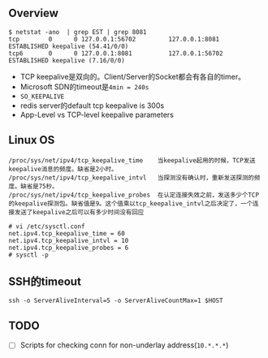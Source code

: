 
## Overview

```text
$ netstat -ano  | grep EST | grep 8081 
tcp        0      0 127.0.0.1:56702         127.0.0.1:8081          ESTABLISHED keepalive (54.41/0/0)
tcp6       0      0 127.0.0.1:8081          127.0.0.1:56702         ESTABLISHED keepalive (7.16/0/0)
```

- TCP keepalive是双向的。Client/Server的Socket都会有各自的timer。
- Microsoft SDN的timeout是`4min = 240s`
- `SO_KEEPALIVE`
- redis server的default tcp keepalive is 300s
- App-Level vs TCP-level keepalive parameters

## Linux OS

```text
/proc/sys/net/ipv4/tcp_keepalive_time    当keepalive起用的时候，TCP发送keepalive消息的频度。缺省是2小时。
/proc/sys/net/ipv4/tcp_keepalive_intvl   当探测没有确认时，重新发送探测的频度。缺省是75秒。
/proc/sys/net/ipv4/tcp_keepalive_probes  在认定连接失效之前，发送多少个TCP的keepalive探测包。缺省值是9。这个值乘以tcp_keepalive_intvl之后决定了，一个连接发送了keepalive之后可以有多少时间没有回应
```

```text
# vi /etc/sysctl.conf
net.ipv4.tcp_keepalive_time = 60
net.ipv4.tcp_keepalive_intvl = 10
net.ipv4.tcp_keepalive_probes = 6
# sysctl -p
```

## SSH的timeout

```text
ssh -o ServerAliveInterval=5 -o ServerAliveCountMax=1 $HOST
```

## TODO

- [ ] Scripts for checking conn for non-underlay address(`10.*.*.*`)
